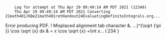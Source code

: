         Log for attempt at Thu Apr 29 09:49:14 AM PDT 2021 (12340)
        Thu Apr 29 09:49:14 AM PDT 2021 Converting 21math401/KBe21math401retHandout24EvaluatingDefiniteIntegrals.org...
Error producing PDF.
! Misplaced alignment tab character &.
<argument> ...}^{\sqrt {\pi }} \cos \sqrt {x} dx &
                                                  = x \cos \sqrt {x} +\int x...
l.234   }


